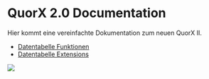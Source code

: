 # QuorX 2.0 Documentation

Hier kommt eine vereinfachte Dokumentation zum neuen QuorX II. 

- [Datentabelle Funktionen](https://github.com/McCouman/quorx2.0_documentation/blob/master/docs/Funktionen.md)
- [Datentabelle Extensions](https://github.com/McCouman/quorx2.0_documentation/blob/master/docs/Extensions.md)

<img src="https://raw.githubusercontent.com/McCouman/quorx2.0_documentation/master/img/hooklines.png">
